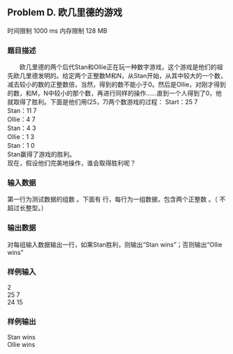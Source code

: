 ## Problem D. 欧几里德的游戏

时间限制 1000 ms
内存限制 128 MB

### 题目描述
　　欧几里德的两个后代Stan和Ollie正在玩一种数字游戏，这个游戏是他们的祖先欧几里德发明的。给定两个正整数M和N，从Stan开始，从其中较大的一个数，减去较小的数的正整数倍，当然，得到的数不能小于0。然后是Ollie，对刚才得到的数，和M，N中较小的那个数，再进行同样的操作……直到一个人得到了0，他就取得了胜利。下面是他们用(25，7)两个数游戏的过程：
Start：25 7   
Stan：11 7   
Ollie：4 7  
Stan：4 3   
Ollie：1 3   
Stan：1 0   
Stan赢得了游戏的胜利。   
现在，假设他们完美地操作，谁会取得胜利呢？   

### 输入数据
第一行为测试数据的组数  。下面有  行，每行为一组数据，包含两个正整数  。（  不超过长整型。）   

### 输出数据
对每组输入数据输出一行，如果Stan胜利，则输出“Stan wins”；否则输出“Ollie wins”

### 样例输入
2   
25 7   
24 15

### 样例输出
Stan wins    
Ollie wins
